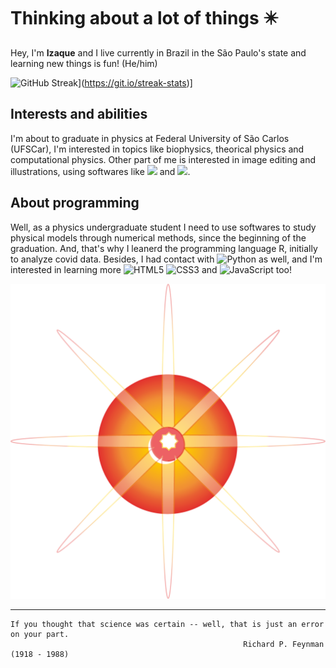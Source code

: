 # Thinking about a lot of things ✴️ 
Hey, I'm **Izaque** and I live currently in Brazil in the São Paulo's state and learning new things is fun! (He/him)

![GitHub Streak](https://streak-stats.demolab.com?user=piccolizq&theme=blood-dark&hide_border=true&date_format=j%20M%5B%20Y%5D)](https://git.io/streak-stats)]

## Interests and abilities
I'm about to graduate in physics at Federal University of São Carlos (UFSCar), I'm interested in topics like biophysics, theorical physics and computational physics. Other part of me is interested in image editing and illustrations, using softwares like <img src="https://img.shields.io/badge/adobe%20photoshop-%2331A8FF.svg?&style=for-the-badge&logo=adobe%20photoshop&logoColor=white" /> and <img src="https://img.shields.io/badge/adobe%20illustrator-%23FF9A00.svg?&style=for-the-badge&logo=adobe%20illustrator&logoColor=black" />. 

## About programming
Well, as a physics undergraduate student I need to use softwares to study physical models through numerical methods, since the beginning of the graduation. And, that's why I leanerd the programming language R, initially to analyze covid data. Besides, I had contact with ![Python](https://img.shields.io/badge/Python-000?style=for-the-badge&logo=python) as well, and I'm interested in learning more ![HTML5](https://img.shields.io/badge/HTML5-000?style=for-the-badge&logo=html5) ![CSS3](https://img.shields.io/badge/CSS3-000?style=for-the-badge&logo=css3&logoColor=264CE4) and  ![JavaScript](https://img.shields.io/badge/JavaScript-000?style=for-the-badge&logo=javascript)  too!

<p float="left">
 <img src="https://github.com/Piccolizq/imgs/blob/main/simbol.png?raw=true"  />
</p>


---
    If you thought that science was certain -- well, that is just an error on your part.
                                                        Richard P. Feynman (1918 - 1988)
                                                        
